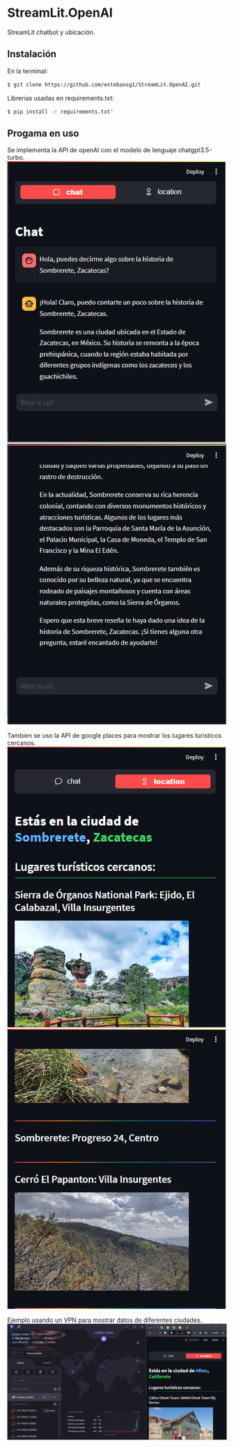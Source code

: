 # StreamLit.OpenAI

StreamLit chatbot y ubicación.

## Instalación

En la terminal:

```bash
$ git clone https://github.com/estebansg1/StreamLit.OpenAI.git
```

Librerias usadas en requirements.txt:
```bash
$ pip install -r requirements.txt"
```

## Progama en uso

Se implementa la API de openAI con el modelo de lenguaje chatgpt3.5-turbo.
<img src="img/chat1.png"></img>
<img src="img/chat2.png"></img>

Tambien se uso la API de google places para mostrar los lugares turisticos cercanos.
<img src="img/location1.png"></img>
<img src="img/location2.png"></img>

Ejemplo usando un VPN para mostrar datos de diferentes ciudades.
<img src="img/exampleUS.png"></img>

